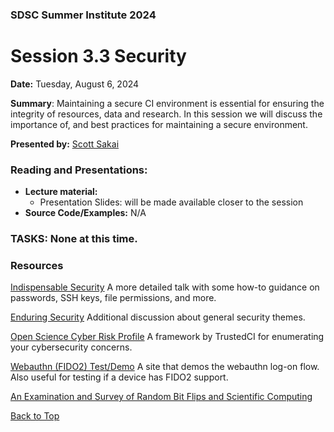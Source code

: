 ### SDSC Summer Institute 2024
# Session 3.3 Security

**Date:** Tuesday, August 6, 2024

**Summary**: Maintaining a secure CI environment is essential for ensuring the integrity of resources, data and research. In this session we will discuss the importance of, and best practices for maintaining a secure environment.

**Presented by:** [Scott Sakai]()

### Reading and Presentations:
* **Lecture material:**
   * Presentation Slides: will be made available closer to the session
* **Source Code/Examples:** N/A

### TASKS: None at this time.

### Resources
[Indispensable Security](https://education.sdsc.edu/training/interactive/?id=202007_CometWebinar)
A more detailed talk with some how-to guidance on passwords, SSH keys, file permissions, and more.

[Enduring Security](https://education.sdsc.edu/training/interactive/?id=202204_ExpanseWebinar-Enduring-Security-The-Journey-Continues)
Additional discussion about general security themes.

[Open Science Cyber Risk Profile](https://trustedci.github.io/OSCRP/)
A framework by TrustedCI for enumerating your cybersecurity concerns.

[Webauthn (FIDO2) Test/Demo](https://webauthn.io/)
A site that demos the webauthn log-on flow. Also useful for testing if a device has FIDO2 support.

[An Examination and Survey of Random Bit Flips and Scientific Computing](https://scholarworks.iu.edu/dspace/items/3499c53a-5b3c-458a-a29b-8d1517ef453d)


[Back to Top](#top)
